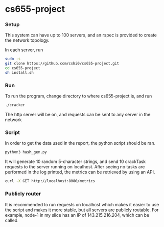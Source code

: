 # cs655-project

### Setup
This system can have up to 100 servers, and an rspec is provided to create the network topology.

In each server, run

```bash
sudo -s
git clone https://github.com/cshi0/cs655-project.git
cd cs655-project
sh install.sh
```

### Run
To run the program, change directory to where cs655-project is, and run

```bash
./cracker
```

The http server will be on, and requests can be sent to any server in the network

### Script
In order to get the data used in the report, the python script should be ran.

```bash
python3 hash_gen.py
```

It will generate 10 random 5-character strings, and send 10 crackTask requests to the server running on localhost. After seeing no tasks are performed in the log printed, the metrics can be retrieved by using an API.

```bash
curl -X GET http://localhost:8080/metrics
```

### Publicly router
It is recommended to run requests on localhost which makes it easier to use the script and makes it more stable, but all servers are publicly routable. For example, node-1 in my slice has an IP of 143.215.216.204, which can be called.